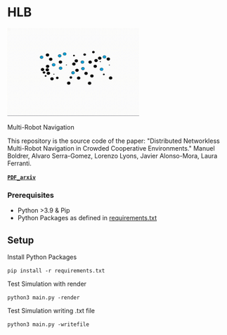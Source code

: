 # HLB      

<img src="videos/tud.gif" width="300" height="200"/>

Multi-Robot Navigation

This repository is the source code of the paper: 
"Distributed Networkless Multi-Robot Navigation in Crowded Cooperative Environments."
Manuel Boldrer, Alvaro Serra-Gomez, Lorenzo Lyons, Javier Alonso-Mora, Laura Ferranti.

**[`PDF_arxiv`](https://arxiv.org/pdf/????)** 


### Prerequisites
- Python >3.9 & Pip
- Python Packages as defined in [requirements.txt](requirements.txt) 

## Setup
Install Python Packages
    
    pip install -r requirements.txt

Test Simulation with render

    python3 main.py -render

Test Simulation writing .txt file

    python3 main.py -writefile







